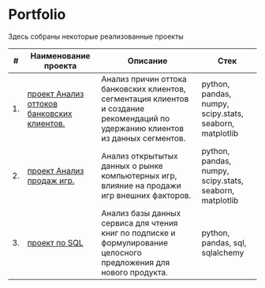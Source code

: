 # Portfolio

Здесь собраны некоторые реализованные проекты

| #    | Наименование проекта                | Описание                                                     | Стек                                                         |
| ---- | ------------------------------------------------------------ | ------------------------------------------------------------ | ------------------------------------------------------------ |
| 1.   | [проект Анализ оттоков банковских клиентов.](https://github.com/shnuridze/Portfolio/blob/main/project_2/project_2.ipynb) | Анализ причин оттока банковских клиентов, сегментация клиентов и создание рекомендаций по удержанию клиентов из данных сегментов. | python, pandas, numpy, scipy.stats, seaborn, matplotlib |
| 2.   | [проект Анализ продаж игр.](https://github.com/shnuridze/Portfolio/blob/main/project_1/Project_1.ipynb) | Анализ открытытых данных о рынке компьютерных игр, влияние на продажи игр внешних факторов. | python, pandas, numpy, scipy.stats, seaborn, matplotlib      |
| 3.   | [проект по SQL](https://github.com/shnuridze/Portfolio/blob/main/project_3/sql_project.ipynb) | Анализ базы данных сервиса для чтения книг по подписке и формулирование целосного предложения для нового продукта.             | python, pandas, sql, sqlalchemy  |


